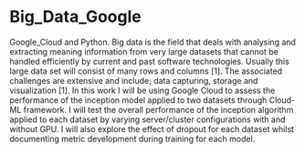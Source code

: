 # Big_Data_Google
Google_Cloud and Python. 
Big data is the field that deals with analysing and extracting meaning information from very large datasets that cannot be handled efficiently by current and past software technologies. Usually this large data set will consist of many rows and columns [1]. The associated challenges are extensive and include; data capturing, storage and visualization [1]. 
In this work I will be using Google Cloud to assess the performance of the inception model applied to two datasets through Cloud-ML framework. I will test the overall performance of the inception algorithm applied to each dataset by varying server/cluster configurations with and without GPU. I will also explore the effect of dropout for each dataset whilst documenting metric development during training for each model. 

